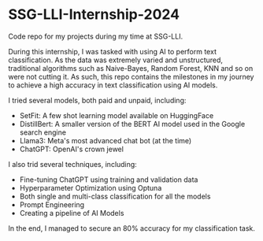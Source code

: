 # SSG-LLI-Internship-2024
Code repo for my projects during my time at SSG-LLI.

During this internship, I was tasked with using AI to perform text classification. 
As the data was extremely varied and unstructured, traditional algorithms such as Naive-Bayes, Random Forest, KNN and so on were not cutting it. As such, this repo contains the milestones in my journey to achieve a high accuracy in text classification using AI models. 

I tried several models, both paid and unpaid, including: 
- SetFit: A few shot learning model available on HuggingFace
- DistillBert: A smaller version of the BERT AI model used in the Google search engine
- Llama3: Meta's most advanced chat bot (at the time)
- ChatGPT: OpenAI's crown jewel

I also trid several techniques, including: 
- Fine-tuning ChatGPT using training and validation data
- Hyperparameter Optimization using Optuna
- Both single and multi-class classification for all the models
- Prompt Engineering
- Creating a pipeline of AI Models

In the end, I managed to secure an 80% accuracy for my classification task. 
